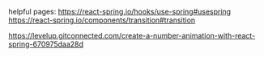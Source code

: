 helpful pages:
https://react-spring.io/hooks/use-spring#usespring
https://react-spring.io/components/transition#transition

https://levelup.gitconnected.com/create-a-number-animation-with-react-spring-670975daa28d
